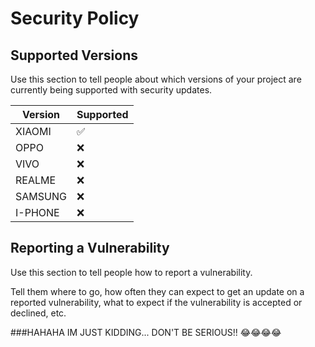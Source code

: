 # Security Policy

## Supported Versions

Use this section to tell people about which versions of your project are
currently being supported with security updates.

| Version | Supported          |
| ------- | ------------------ |
| XIAOMI  | :white_check_mark: |
| OPPO    | :x:                |
| VIVO    | :x:                |
| REALME  | :x:                |
| SAMSUNG | :x:                |
| I-PHONE | :x:                |
## Reporting a Vulnerability

Use this section to tell people how to report a vulnerability.

Tell them where to go, how often they can expect to get an update on a
reported vulnerability, what to expect if the vulnerability is accepted or
declined, etc.


###HAHAHA IM JUST KIDDING... DON'T BE SERIOUS!! 😂😂😂😂

